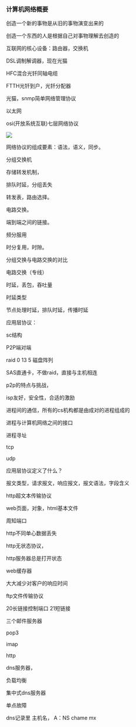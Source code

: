 ### 计算机网络概要

创造一个新的事物是从旧的事物演变出来的

创造一个东西的人是根据自己对事物理解去创造的



互联网的核心设备：路由器，交换机

DSL调制解调器，现在光猫



HFC混合光钎同轴电缆



FTTH光钎到户，光钎分配器

光猫，snmp简单网络管理协议



以太网



osi(开放系统互联)七层网络协议

![](/home/tesla/github/learn/学习笔记/计算机网路/七层参考模型.png)





网络协议的组成要素：语法，语义，同步。

分组交换机



存储转发机制，

排队时延，分组丢失



转发表，路由选择。



电路交换。

端到端之间的链接。

频分服用

时分复用，时隙。



分组交换与电路交换的对比

电路交换（专线）



时延，丢包，吞吐量

时延类型

节点处理时延，排队时延，传播时延





应用层协议：

sc结构

P2P端对端



raid 0 13 5 磁盘阵列

SAS直通卡，不做raid，直接与主机相连





p2p的特点与挑战，

isp友好，安全性，合适的激励



进程间的通信，所有的cs机构都是由成对的进程组成的



进程与计算机网络之间的接口



进程寻址



tcp



udp



应用层协议定义了什么？

报文类型，请求报文，响应报文，报文语法，字段含义



http超文本传输协议

web页面，对象，html基本文件

周知端口

http不同单心数据丢失

http无状态协议，

http服务器总是打开状态





web缓存器

大大减少对客户的响应时间



ftp文件传输协议

20长链接控制端口 21短链接



三个邮件服务器

pop3

imap

http



dns服务器，

负载均衡



集中式dns服务器

单点故障

dns记录里 主机名，
A：NS chame  mx











